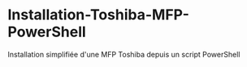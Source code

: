 # Installation-Toshiba-MFP-PowerShell
Installation simplifiée d'une MFP Toshiba depuis un script PowerShell
